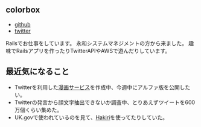 ## colorbox

* [github](https://github.com/colorbox)
* [twitter](https://twitter.com/color_box)

Railsでお仕事をしています。
永和システムマネジメントの方から来ました。
趣味でRailsアプリを作ったりTwitterAPIやAWSで遊んだりしています。

## 最近気になること

* Twitterを利用した[漫画サービス](https://github.com/colorbox/twitter_comic_viewer)を作成中、今週中にアルファ版を公開したい。
* Twitterの発言から顔文字抽出できないか調査中、とりあえずツイートを600万個くらい集めた。
* UK.govで使われているのを見て、[Hakiri](https://hakiri.io/)を使ってたりしていた。

